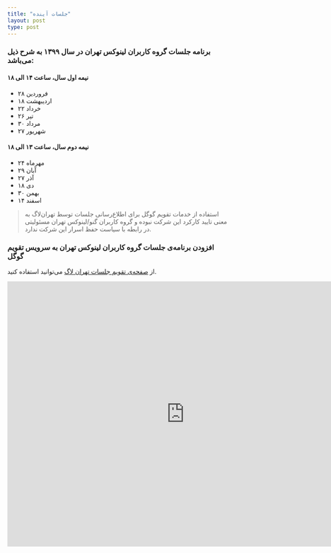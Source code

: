 ```yaml
---
title: "جلسات آینده"
layout: post
type: post
---
```

### برنامه جلسات گروه کاربران لینوکس تهران در سال ۱۳۹۹ به شرح ذیل می‌باشد:
#### نیمه اول سال، ساعت ۱۴ الی ۱۸
* ۲۸ فروردین
* ۱۸ اردیبهشت
* ۲۲ خرداد
* ۲۶ تیر
* ۳۰ مرداد
* ۲۷ شهریور

#### نیمه دوم سال، ساعت ۱۳ الی ۱۸
* ۲۴ مهرماه
* ۲۹ آبان
* ۲۷ آذر
* ۱۸ دی
* ۳۰ بهمن
* ۱۴ اسفند

> استفاده از خدمات تقویم گوگل برای اطلاع‌رسانی جلسات توسط تهران‌لاگ به معنی تایید کارکرد این شرکت نبوده و گروه کاربران گنو/لینوکس تهران مسئولیتی در رابطه با سیاست حفظ اسرار این شرکت ندارد.

### افزودن برنامه‌ی جلسات گروه کاربران لینوکس تهران به سرویس تقویم گوگل
از [صفحه‌ی تقویم جلسات تهران لاگ](https://calendar.google.com/calendar?cid=MHY3M3Z0czVoYnU5N3Nmajk0Mzdtcmc1cGNAZ3JvdXAuY2FsZW5kYXIuZ29vZ2xlLmNvbQ) می‌توانید استفاده کنید.

 <iframe src="https://calendar.google.com/calendar/embed?src=0v73vts5hbu97sfj9437mrg5pc%40group.calendar.google.com&ctz=Asia%2FTehran" style="border: 0" width="800" height="600" frameborder="0" scrolling="no"></iframe>